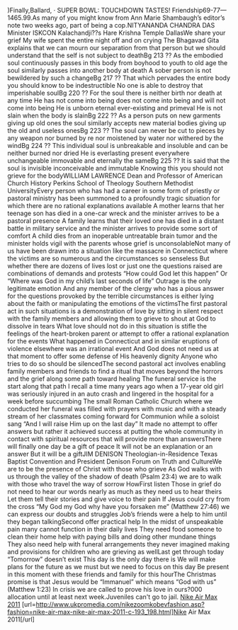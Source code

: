 )Finally,Ballard, · SUPER BOWL: TOUCHDOWN TASTES! Friendship69-77—1465.99.As many of you might know from Ann Marie Shambaugh’s editor’s note two weeks ago, part of being a cop.NITYANANDA CHANDRA DAS Minister ISKCON Kalachandji??s Hare Krishna Temple DallasWe share your grief My wife spent the entire night off and on crying The Bhagavad Gita explains that we can mourn our separation from that person but we should understand that the self is not subject to deathBg 213 ?? As the embodied soul continuously passes in this body from boyhood to youth to old age the soul similarly passes into another body at death A sober person is not bewildered by such a changeBg 217 ?? That which pervades the entire body you should know to be indestructible No one is able to destroy that imperishable soulBg 220 ?? For the soul there is neither birth nor death at any time He has not come into being does not come into being and will not come into being He is unborn eternal ever-existing and primeval He is not slain when the body is slainBg 222 ?? As a person puts on new garments giving up old ones the soul similarly accepts new material bodies giving up the old and useless onesBg 223 ?? The soul can never be cut to pieces by any weapon nor burned by re nor moistened by water nor withered by the windBg 224 ?? This individual soul is unbreakable and insoluble and can be neither burned nor dried He is everlasting present everywhere unchangeable immovable and eternally the sameBg 225 ?? It is said that the soul is invisible inconceivable and immutable Knowing this you should not grieve for the bodyWILLIAM LAWRENCE Dean and Professor of American Church History Perkins School of Theology Southern Methodist UniversityEvery person who has had a career in some form of priestly or pastoral ministry has been summoned to a profoundly tragic situation for which there are no rational explanations available A mother learns that her teenage son has died in a one-car wreck and the minister arrives to be a pastoral presence A family learns that their loved one has died in a distant battle in military service and the minister arrives to provide some sort of comfort A child dies from an inoperable untreatable brain tumor and the minister holds vigil with the parents whose grief is unconsolableNot many of us have been drawn into a situation like the massacre in Connecticut where the victims are so numerous and the circumstances so senseless But whether there are dozens of lives lost or just one the questions raised are combinations of demands and protests “How could God let this happen” Or “Where was God in my child’s last seconds of life” Outrage is the only legitimate emotion And any member of the clergy who has a pious answer for the questions provoked by the terrible circumstances is either lying about the faith or manipulating the emotions of the victimsThe first pastoral act in such situations is a demonstration of love by sitting in silent respect with the family members and allowing them to grieve to shout at God to dissolve in tears What love should not do in this situation is stifle the feelings of the heart-broken parent or attempt to offer a rational explanation for the events What happened in Connecticut and in similar eruptions of violence elsewhere was an irrational event And God does not need us at that moment to offer some defense of His heavenly dignity Anyone who tries to do so should be silencedThe second pastoral act involves enabling family members and friends to find a ritual that moves beyond the horrors and the grief along some path toward healing The funeral service is the start along that path I recall a time many years ago when a 17-year old girl was seriously injured in an auto crash and lingered in the hospital for a week before succumbing The small Roman Catholic Church where we conducted her funeral was filled with prayers with music and with a steady stream of her classmates coming forward for Communion while a soloist sang “And I will raise Him up on the last day” It made no attempt to offer answers but rather it achieved success at putting the whole community in contact with spiritual resources that will provide more than answersThere will finally one day be a gift of peace It will not be an explanation or an answer But it will be a giftJIM DENISON Theologian-in-Residence Texas Baptist Convention and President Denison Forum on Truth and CultureWe are to be the presence of Christ with those who grieve As God walks with us through the valley of the shadow of death (Psalm 23:4) we are to walk with those who travel the way of sorrow HowFirst listen Those in grief do not need to hear our words nearly as much as they need us to hear theirs Let them tell their stories and give voice to their pain If Jesus could cry from the cross “My God my God why have you forsaken me” (Matthew 27:46) we can express our doubts and struggles Job’s friends were a help to him until they began talkingSecond offer practical help In the midst of unspeakable pain many cannot function in their daily lives They need food someone to clean their home help with paying bills and doing other mundane things They also need help with funeral arrangements they never imagined making and provisions for children who are grieving as wellLast get through today “Tomorrow” doesn’t exist This day is the only day there is We will make plans for the future as we must but we need to focus on this day Be present in this moment with these friends and family for this hourThe Christmas promise is that Jesus would be “Immanuel” which means “God with us” (Matthew 1:23) In crisis we are called to prove his love in ours?000 allocation until at least next week.Juveniles can't go to jail.
 <a href="http://www.ukpromedia.com/nikezoomkobevfashion.asp?fashion=nike-air-max-nike-air-max-2011-c-193_198.html" >Nike Air Max 2011</a>
[url=http://www.ukpromedia.com/nikezoomkobevfashion.asp?fashion=nike-air-max-nike-air-max-2011-c-193_198.html]Nike Air Max 2011[/url]